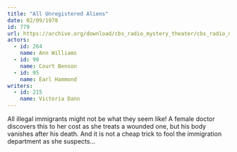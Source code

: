 ```yaml
---
title: "All Unregistered Aliens"
date: 02/09/1978
id: 779
url: https://archive.org/download/cbs_radio_mystery_theater/cbs_radio_mystery_theater-0751-0800.zip/cbs_radio_mystery_theater-0751-0800%2Fcbsrmt_0779_all_unregistered_aliens.mp3
actors:  
  - id: 264
    name: Ann Williams  
  - id: 90
    name: Court Benson  
  - id: 95
    name: Earl Hammond
writers:  
  - id: 215
    name: Victoria Dann
---
```

All illegal immigrants might not be what they seem like! A female doctor discovers this to her cost as she treats a wounded one, but his body vanishes after his death. And it is not a cheap trick to fool the immigration department as she suspects...